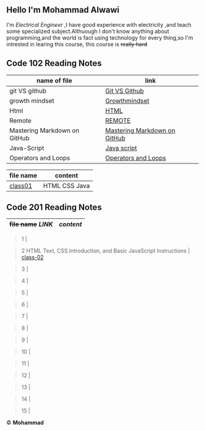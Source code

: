 ## Hello  I'm **Mohammad Alwawi**
I'm _Electrical Engineer_ ,I have good experience with electricity ,and teach some specialized subject.Althuough I don't know anything about programming,and the world is fact using technology for every thing,so I'm intrested in learing this course,
this course is ~~really hard~~

## Code 102 Reading Notes

**name of file**  | **link**
------------  | -------
git VS github  | [Git VS Github](https://mohammadalwawi.github.io/reading-notes/gitVSgithub)
growth mindset |  [Growthmindset](https://mohammadalwawi.github.io/reading-notes/grothmindset)
Html  | [HTML](https://mohammadalwawi.github.io/reading-notes/html)
Remote | [REMOTE](https://mohammadalwawi.github.io/reading-notes/reading-note02b)
Mastering Markdown on GitHub| [Mastering Markdown on GitHub](https://mohammadalwawi.github.io/reading-notes/MasteringMarkdownonGitHub)
Java-Script | [Java script](https://mohammadalwawi.github.io/reading-notes/Java-Script)
Operators and Loops | [Operators and Loops](https://mohammadalwawi.github.io/reading-notes/read05)

**file name** | **content**
-----------|-----------
[class01](https://mohammadalwawi.github.io/reading-notes/class-01)  | HTML CSS Java


## Code **201** Reading Notes
~~**file name**~~ ***LINK***| _content_
 ----------| -------
 
> 1	|    

> 2  HTML Text, CSS Introduction, and Basic JavaScript Instructions | [class-02](https://mohammadalwawi.github.io/reading-notes/class-02)  

> 3 |

> 4	|  

> 5	|   

> 6 |   

> 7 |   

 > 8 |   

> 9 |  

> 10	|   

> 11 |  

> 12 |  

> 13 |   

> 14	|  

> 15 |   

&copy; **Mohammad**